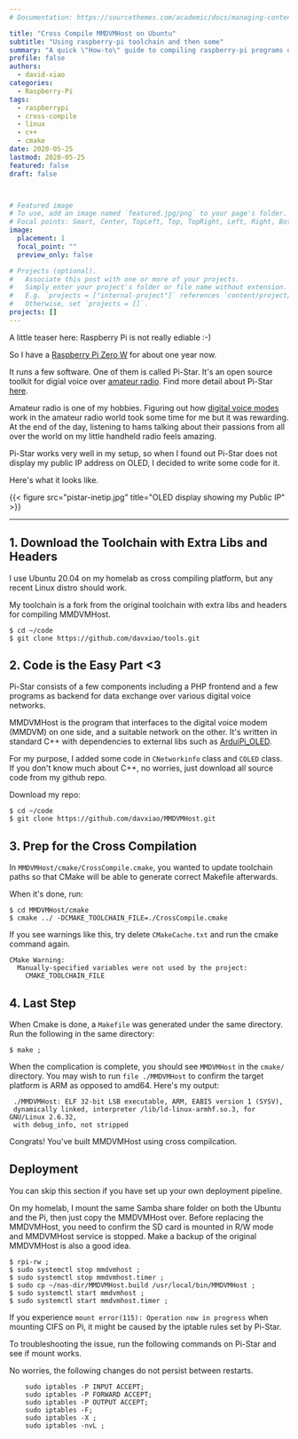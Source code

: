```yaml
---
# Documentation: https://sourcethemes.com/academic/docs/managing-content/

title: "Cross Compile MMDVMHost on Ubuntu"
subtitle: "Using raspberry-pi toolchain and then some"
summary: "A quick \"How-to\" guide to compiling raspberry-pi programs on Ubuntu 20.04 using pi toolchain. This post takes Pi Zero W (BCM2708 chip) as an example but the approach would be applicable to other Pi systems."
profile: false
authors:
  - david-xiao
categories:
  - Raspberry-Pi
tags:
  - raspberrypi
  - cross-compile
  - linux
  - c++
  - cmake
date: 2020-05-25
lastmod: 2020-05-25
featured: false
draft: false



# Featured image
# To use, add an image named `featured.jpg/png` to your page's folder.
# Focal points: Smart, Center, TopLeft, Top, TopRight, Left, Right, BottomLeft, Bottom, BottomRight.
image:
  placement: 1
  focal_point: ""
  preview_only: false

# Projects (optional).
#   Associate this post with one or more of your projects.
#   Simply enter your project's folder or file name without extension.
#   E.g. `projects = ["internal-project"]` references `content/project/deep-learning/index.md`.
#   Otherwise, set `projects = []`.
projects: []
---
```


A little teaser here: Raspberry Pi is not really ediable :-)

So I have a [Raspberry Pi Zero W](https://www.raspberrypi.org/blog/raspberry-pi-zero-w-joins-family/) for about one year now.

It runs a few software. One of them is called Pi-Star. It's an open source toolkit for digial voice over [amateur radio](https://en.wikipedia.org/wiki/Amateur_radio). Find more detail about Pi-Star [here](https://www.pistar.uk).

Amateur radio is one of my hobbies. Figuring out how [digital voice modes](https://en.wikipedia.org/wiki/List_of_amateur_radio_modes#Digital_voice) work in the amateur radio world took some time for me but it was rewarding. At the end of the day, listening to hams talking about their passions from all over the world on my little handheld radio feels amazing.

Pi-Star works very well in my setup, so when I found out Pi-Star does not display my public IP address on OLED, I decided to write some code for it.

Here's what it looks like.

{{< figure src="pistar-inetip.jpg" title="OLED display showing my Public IP" >}}

---

## 1. Download the Toolchain with Extra Libs and Headers

I use Ubuntu 20.04 on my homelab as cross compiling platform, but any recent Linux distro should work.

My toolchain is a fork from the original toolchain with extra libs and headers for compiling MMDVMHost.

    $ cd ~/code
    $ git clone https://github.com/davxiao/tools.git

## 2. Code is the Easy Part <3

Pi-Star consists of a few components including a PHP frontend and a few programs as backend for data exchange over various digital voice networks.

MMDVMHost is the program that interfaces to the digital voice modem (MMDVM) on one side, and a suitable network on the other. It's written in standard C++ with dependencies to external libs such as [ArduiPi_OLED](https://github.com/hallard/ArduiPi_OLED).

For my purpose, I added some code in `CNetworkinfo` class and `COLED` class. If you don't know much about C++, no worries, just download all source code from my github repo.

Download my repo:

    $ cd ~/code
    $ git clone https://github.com/davxiao/MMDVMHost.git

## 3. Prep for the Cross Compilation

In `MMDVMHost/cmake/CrossCompile.cmake`, you wanted to update toolchain paths so that CMake will be able to generate correct Makefile afterwards.

When it's done, run:

    $ cd MMDVMHost/cmake
    $ cmake ../ -DCMAKE_TOOLCHAIN_FILE=./CrossCompile.cmake

If you see warnings like this, try delete `CMakeCache.txt` and run the cmake command again.

```text
CMake Warning:
  Manually-specified variables were not used by the project:
    CMAKE_TOOLCHAIN_FILE
```

## 4. Last Step

When Cmake is done, a `Makefile` was generated under the same directory. Run the following in the same directory:

    $ make ;

When the complication is complete, you should see `MMDVMHost` in the `cmake/` directory. You may wish to run `file ./MMDVMHost` to confirm the target platform is ARM as opposed to amd64. Here's my output:

```text
 ./MMDVMHost: ELF 32-bit LSB executable, ARM, EABI5 version 1 (SYSV), 
 dynamically linked, interpreter /lib/ld-linux-armhf.so.3, for GNU/Linux 2.6.32,
 with debug_info, not stripped
```

Congrats! You've built MMDVMHost using cross compilcation.

## Deployment

You can skip this section if you have set up your own deployment pipeline. 

On my homelab, I mount the same Samba share folder on both the Ubuntu and the Pi, then just copy the MMDVMHost over. Before replacing the MMDVMHost, you need to confirm the SD card is mounted in R/W mode and MMDVMHost service is stopped. Make a backup of the original MMDVMHost is also a good idea.

    $ rpi-rw ; 
    $ sudo systemctl stop mmdvmhost ; 
    $ sudo systemctl stop mmdvmhost.timer ;
    $ sudo cp ~/nas-dir/MMDVMHost.build /usr/local/bin/MMDVMHost ;
    $ sudo systemctl start mmdvmhost ;
    $ sudo systemctl start mmdvmhost.timer ;

If you experience `mount error(115): Operation now in progress` when mounting CIFS on Pi, it might be caused by the iptable rules set by Pi-Star.

To troubleshooting the issue, run the following commands on Pi-Star and see if mount works.

No worries, the following changes do not persist between restarts.

```text
    sudo iptables -P INPUT ACCEPT; 
    sudo iptables -P FORWARD ACCEPT; 
    sudo iptables -P OUTPUT ACCEPT; 
    sudo iptables -F; 
    sudo iptables -X ; 
    sudo iptables -nvL ;
```

